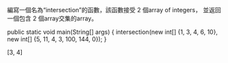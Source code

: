 編寫一個名為“intersection”的函數，該函數接受 2 個array of integers，
並返回一個包含 2 個array交集的array。

public static void main(String[] args) {
intersection(new int[] {1, 3, 4, 6, 10}, new int[] {5, 11, 4, 3, 100, 144, 0});
}

[3, 4]